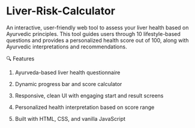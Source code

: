 # Liver-Risk-Calculator
An interactive, user-friendly web tool to assess your liver health based on Ayurvedic principles. This tool guides users through 10 lifestyle-based questions and provides a personalized health score out of 100, along with Ayurvedic interpretations and recommendations.

🔍 Features

1. Ayurveda-based liver health questionnaire

2. Dynamic progress bar and score calculator

3. Responsive, clean UI with engaging start and result screens

4. Personalized health interpretation based on score range

5. Built with HTML, CSS, and vanilla JavaScript
